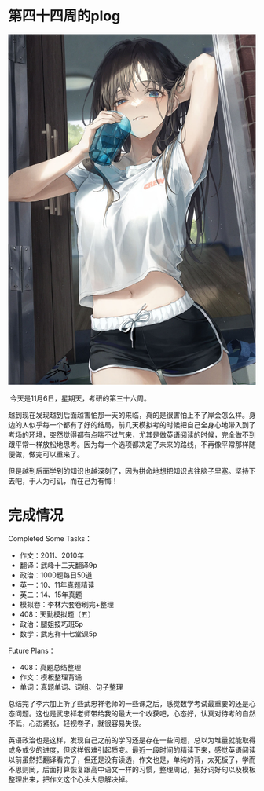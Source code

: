 # 第四十四周的plog

![](./Source/44/preface.jpg)

​		今天是11月6日，星期天，考研的第三十六周。

​		越到现在发现越到后面越害怕那一天的来临，真的是很害怕上不了岸会怎么样。身边的人似乎每一个都有了好的结局，前几天模拟考的时候把自己全身心地带入到了考场的环境，突然觉得都有点喘不过气来，尤其是做英语阅读的时候，完全做不到跟平常一样放松地思考。因为每一个选项都决定了未来的路线，不再像平常那样随便做，做完可以重来了。

​		但是越到后面学到的知识也越深刻了，因为拼命地想把知识点往脑子里塞。坚持下去吧，于人为可讥，而在己为有悔！



# 完成情况

Completed Some Tasks：

- 作文：2011、2010年
- 翻译：武峰十二天翻译9p
- 政治：1000题每日50道
- 英一：10、11年真题精读
- 英二：14、15年真题
- 模拟卷：李林六套卷刷完+整理
- 408：天勤模拟题（五）
- 政治：腿姐技巧班5p
- 数学：武忠祥十七堂课5p

Future Plans：

- 408：真题总结整理
- 作文：模板整理背诵
- 单词：真题单词、词组、句子整理

​		总结完了李六加上听了些武忠祥老师的一些课之后，感觉数学考试最重要的还是心态问题。这也是武忠祥老师带给我的最大一个收获吧，心态好，认真对待考的自然不低，心态紧张，轻视卷子，就很容易失误。

​		英语政治也是这样，发现自己之前的学习还是存在一些问题，总以为堆量就能取得或多或少的进度，但这样很难引起质变。最近一段时间的精读下来，感觉英语阅读以前虽然把翻译看完了，但还是没有读透，作文也是，单纯的背，太死板了，学而不思则罔，后面打算恢复跟高中语文一样的习惯，整理周记，把好词好句以及模板整理出来，把作文这个心头大患解决掉。